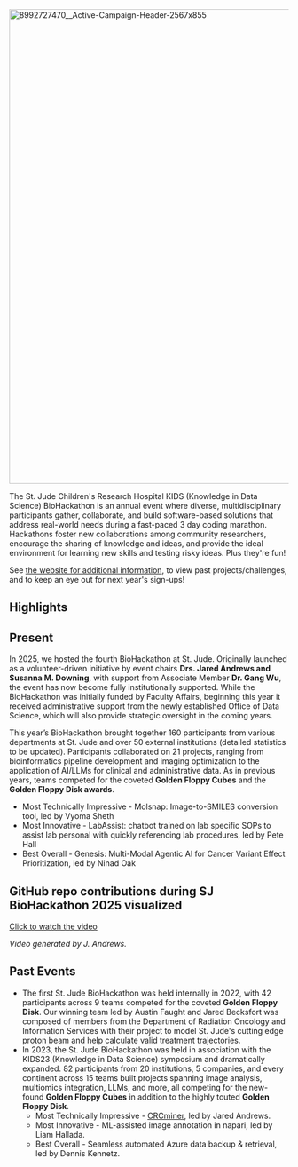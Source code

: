 <img width="2567" height="855" alt="8992727470__Active-Campaign-Header-2567x855" src="https://github.com/user-attachments/assets/a8c221aa-0329-483d-96d3-e0a8febefc30" />

The St. Jude Children's Research Hospital KIDS (Knowledge in Data Science) BioHackathon is an annual event where diverse, multidisciplinary participants gather, collaborate, and build software-based solutions that address real-world needs during a fast-paced 3 day coding marathon. 
Hackathons foster new collaborations among community researchers, encourage the sharing of knowledge and ideas, and provide the ideal environment for learning new skills and testing risky ideas.
Plus they're fun!

See [the website for additional information](https://www.stjude.org/research/why-st-jude/biohackathon.html), to view past projects/challenges, and to keep an eye out for next year's sign-ups!



## Highlights

## Present

In 2025, we hosted the fourth BioHackathon at St. Jude. Originally launched as a volunteer-driven initiative by event chairs **Drs. Jared Andrews and Susanna M. Downing**, with support from Associate Member **Dr. Gang Wu**, the event has now become fully institutionally supported. While the BioHackathon was initially funded by Faculty Affairs, beginning this year it received administrative support from the newly established Office of Data Science, which will also provide strategic oversight in the coming years.

This year’s BioHackathon brought together 160 participants from various departments at St. Jude and over 50 external institutions (detailed statistics to be updated). Participants collaborated on 21 projects, ranging from bioinformatics pipeline development and imaging optimization to the application of AI/LLMs for clinical and administrative data. As in previous years, teams competed for the coveted **Golden Floppy Cubes** and the **Golden Floppy Disk awards**.
  - Most Technically Impressive - Molsnap: Image-to-SMILES conversion tool, led by Vyoma Sheth
  - Most Innovative - LabAssist: chatbot trained on lab specific SOPs to assist lab personal with quickly referencing lab procedures, led by Pete Hall
  - Best Overall - Genesis: Multi-Modal Agentic AI for Cancer Variant Effect Prioritization, led by Ninad Oak

## GitHub repo contributions during SJ BioHackathon 2025 visualized

[Click to watch the video](https://i.imgur.com/9QLKvs2.mp4)

*Video generated by J. Andrews.*

## Past Events

- The first St. Jude BioHackathon was held internally in 2022, with 42 participants across 9 teams competed for the coveted **Golden Floppy Disk**. Our winning team led by Austin Faught and Jared Becksfort was composed of members from the Department of Radiation Oncology and Information Services with their project to model St. Jude's cutting edge proton beam and help calculate valid treatment trajectories.
- In 2023, the St. Jude BioHackathon was held in association with the KIDS23 (Knowledge in Data Science) symposium and dramatically expanded. 82 participants from 20 institutions, 5 companies, and every continent across 15 teams built projects spanning image analysis, multiomics integration, LLMs, and more, all competing for the new-found **Golden Floppy Cubes** in addition to the highly touted **Golden Floppy Disk**.
  - Most Technically Impressive - [CRCminer](https://github.com/stjude-biohackathon/CRCminer), led by Jared Andrews.
  - Most Innovative - ML-assisted image annotation in napari, led by Liam Hallada.
  - Best Overall - Seamless automated Azure data backup & retrieval, led by Dennis Kennetz.
